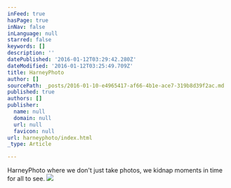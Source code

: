 ```yaml
---
inFeed: true
hasPage: true
inNav: false
inLanguage: null
starred: false
keywords: []
description: ''
datePublished: '2016-01-12T03:29:42.280Z'
dateModified: '2016-01-12T03:25:49.709Z'
title: HarneyPhoto
author: []
sourcePath: _posts/2016-01-10-e4965417-af66-4b1e-ace7-319b8d39f2ac.md
published: true
authors: []
publisher:
  name: null
  domain: null
  url: null
  favicon: null
url: harneyphoto/index.html
_type: Article

---
```

HarneyPhoto where we don't just take photos, we kidnap moments in time for all to see.
![](https://the-grid-user-content.s3-us-west-2.amazonaws.com/d5ffb70b-373c-4da4-a911-615d39836db4.jpg)